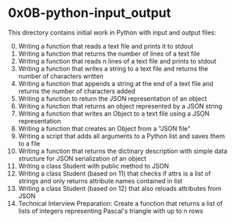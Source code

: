 # 0x0B-python-input_output
This directory contains initial work in Python with input and output files:

0. Writing a function that reads a text file and prints it to stdout
1. Writing a function that returns the number of lines of a text file
2. Writing a function that reads n lines of a text file and prints to stdout
3. Writing a function that writes a string to a text file and returns the number of characters written
4. Writing a function that appends a string at the end of a text file and returns the number of characters added
5. Writing a function to return the JSON representation of an object
6. Writing a function that returns an object represented by a JSON string
7. Writing a function that writes an Object to a text file using a JSON representation
8. Writing a function that creates an Object from a "JSON file"
9. Writing a script that adds all arguments to a Python list and saves them to a file
10. Writing a function that returns the dictinary description with simple data structure for JSON serialization of an object
11. Writing a class Student with public method to JSON
12. Writing a class Student (based on 11) that checks if attrs is a list of strings and only returns attribute names contained in list
13. Writing a class Student (based on 12) that also reloads attributes from JSON
14. Technical Interview Preparation:
Create a function that returns a list of lists of integers representing Pascal's triangle with up to n rows
